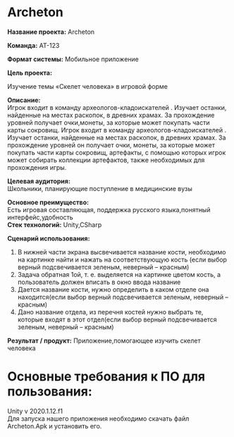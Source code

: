# Archeton
<b>Название проекта:</b> Archeton

<b>Команда:</b> АТ-123

<b>Формат системы:</b> 
Мобильное приложение

<b>Цель проекта:</b>  

Изучение темы «Скелет человека» в игровой форме

<b>Описание:</b>  
Игрок входит в команду археологов-кладоискателей . Изучает останки, найденные на местах раскопок, в древних храмах. За прохождение уровней получает очки,монеты, за которые может покупать части карты сокровищ.
Игрок входит в команду археологов-кладоискателей . Изучает останки, найденные на местах раскопок, в древних храмах. За прохождение уровней он получает очки, монеты, за которые может покупать части карты сокровищ, артефакты, с помощью которых игрок может собирать коллекции артефактов, также необходимых для прохождения игры.

<b>Целевая аудитория:</b>  
Школьники, планирующие поступление в медицинские вузы

<b>Основное преимущество:</b>  
Есть игровая составляющая, поддержка русского языка,понятный интерфейс,удобность<br>
<b>Стек технологий:</b> 
Unity,CSharp

<b>Сценарий использования:</b>  
1) В нижней части экрана высвечивается название кости, необходимо на картинке найти и нажать на соответствующую кость (если выбор верный подсвечивается зеленым, неверный – красным) <br>
2) Задача обратная 1ой, т. е. выделяется на картинке цветом кость, а пользователь должен вписать в окно ввода название <br>
3) Дается название кости, нужно определить в каком отделе она находится(если выбор верный подсвечивается зеленым, неверный – красным) <br>
4) Дано название отдела, из перечня костей нужно выбрать те, которые входят в этот отдел(если выбор верный подсвечивается зеленым, неверный – красным)

<b>Результат / продукт:</b> 
Приложение,помогающее изучить скелет человека

# Основные требования к ПО для пользования:</b> 
 Unity v 2020.1.12.f1 <br>
Для запуска нашего приложения необходимо скачать файл Archeton.Apk и установить его.
